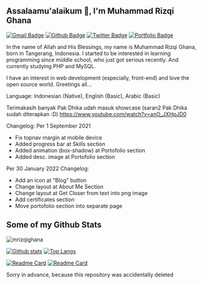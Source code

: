 <!---
mrizqighana/mrizqighana is a ✨ special ✨ repository because its `README.md` (this file) appears on your GitHub profile.
You can click the Preview link to take a look at your changes.
--->
## Assalaamu'alaikum 👋, I'm Muhammad Rizqi Ghana
[![Gmail Badge](https://img.shields.io/badge/-rizqighana@gmail.com-c14438?style=flat&logo=Gmail&logoColor=white&link=mailto:rizqighana@gmail.com)](mailto:rizqighana@gmail.com) [![Github Badge](https://img.shields.io/badge/-mrizqighana-grey?style=flat&logo=github&logoColor=white&link=https://github.com/mrizqighana/)](https://www.github.com/mrizqighana/) [![Twitter Badge](https://img.shields.io/badge/-mrizqighana-00acee?style=flat&logo=twitter&logoColor=white&link=https://twitter.com/mrizqighana/)](https://www.twitter.com/mrizqighana/) [![Portfolio Badge](https://img.shields.io/badge/portfolio-web-blue?style=flat&link=https://mrga.my.id/)](https://mrga.my.id/) <p align='left'>In the name of Allah and His Blessings, my name is Muhammad Rizqi Ghana, born in Tangerang, Indonesia. I started to be interested in learning programming since middle school, who just got serious recently. And currently studying PHP and MySQL.

I have an interest in web development (especially, front-end) and love the open source world. Greetings all...
  
Language: Indonesian (Native), English (Basic), Arabic (Basic)
  
Terimakasih banyak Pak Dhika udah masuk showcase (saran2 Pak Dhika sudah diterapkan :D) https://www.youtube.com/watch?v=anO_JXHpJD0
  
  
Changelog:
Per 1 September 2021
- Fix topnav margin at mobile device
- Added progress bar at Skills section
- Added animation (box-shadow) at Portofolio section
- Added desc. image at Portofolio section
  
Per 30 January 2022
Changelog:
- Add an icon at "Blog" button
- Change layout at About Me Section
- Change layout at Get Closer from text into png image
- Add certificates section
- Move portofolio section into separate page


</p>

## Some of my Github Stats
<p align=left> <img src=https://komarev.com/ghpvc/?username=mrizqighana alt=mrizqighana /> </p>

[![Github stats](https://github-readme-stats.vercel.app/api?username=mrizqighana&show_icons=true&include_all_commits=true)](https://github.com/mrizqighana/github-readme-stats)
[![Top Langs](https://github-readme-stats.vercel.app/api/top-langs/?username=mrizqighana&layout=compact)](https://github.com/mrizqighana/github-readme-stats)


[![Readme Card](https://github-readme-stats.vercel.app/api/pin/?username=mrizqighana&repo=nurussalaf)](https://github.com/mrizqighana/nurussalaf)
[![Readme Card](https://github-readme-stats.vercel.app/api/pin/?username=mrizqighana&repo=carty)](https://github.com/mrizqighana/carty)
<p>Sorry in advance, because this repository was accidentally deleted</p>
